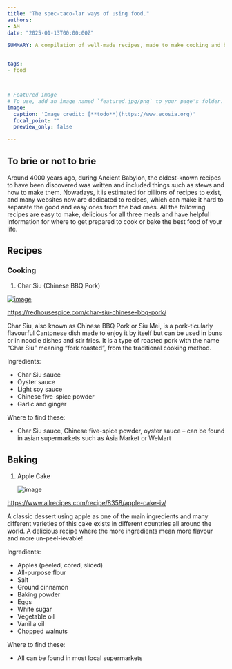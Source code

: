 ```yaml
---
title: "The spec-taco-lar ways of using food."
authors:
- AM
date: "2025-01-13T00:00:00Z"

SUMMARY: A compilation of well-made recipes, made to make cooking and baking not impasta-ble anymore for anyone, and a small peek at all the grate and gouda recipes all over the world.


tags:
- food



# Featured image
# To use, add an image named `featured.jpg/png` to your page's folder. 
image:
  caption: 'Image credit: [**todo**](https://www.ecosia.org)'
  focal_point: ""
  preview_only: false

---
```



## To brie or not to brie

Around 4000 years ago, during Ancient Babylon, the oldest-known recipes to have been discovered was written and included things such as stews and how to make them. Nowadays, it is estimated for billions of recipes to exist, and many websites now are dedicated to recipes, which can make it hard to separate the good and easy ones from the bad ones. All the following recipes are easy to make, delicious for all three meals and have helpful information for where to get prepared to cook or bake the best food of your life.


## Recipes

### Cooking

1) Char Siu (Chinese BBQ Pork)

[![image](https://github.com/user-attachments/assets/322e7afd-2d6c-4925-9bd7-93b44f13ef31)](https://www.google.com/url?sa=i&url=https%3A%2F%2Fwww.freemalaysiatoday.com%2Fcategory%2Fleisure%2Ffood%2F2022%2F08%2F02%2F4-of-hong-kongs-best-restaurants-for-amazing-char-siew%2F&psig=AOvVaw1tbMKGY-cJp4mLz8bxRM0Z&ust=1736264255342000&source=images&cd=vfe&opi=89978449&ved=0CBQQjRxqFwoTCPCs78S24YoDFQAAAAAdAAAAABAJ)

  https://redhousespice.com/char-siu-chinese-bbq-pork/

Char Siu, also known as Chinese BBQ Pork or Siu Mei, is a pork-ticularly flavourful Cantonese dish made to enjoy it by itself but can be used in buns or in noodle dishes and stir fries. It is a type of roasted pork with the name “Char Siu” meaning “fork roasted”, from the traditional cooking method.  

 Ingredients: 
 -	Char Siu sauce
 -	Oyster sauce
 -	Light soy sauce
 -	Chinese five-spice powder
 -	Garlic and ginger

 Where to find these:
 -	Char Siu sauce, Chinese five-spice powder, oyster sauce – can be found in asian supermarkets such as Asia Market or WeMart


## Baking

 1) Apple Cake

    ![image](https://github.com/user-attachments/assets/a67c294e-317e-480c-bd56-8b118dbe9f68)

   https://www.allrecipes.com/recipe/8358/apple-cake-iv/ 

A classic dessert using apple as one of the main ingredients and many different varieties of this cake exists in different countries all around the world. A delicious recipe where the more ingredients mean more flavour and more un-peel-ievable! 
 
Ingredients:  
- Apples (peeled, cored, sliced) 
- All-purpose flour 
- Salt  
- Ground cinnamon 
- Baking powder 
- Eggs 
- White sugar 
- Vegetable oil 
- Vanilla oil 
- Chopped walnuts 

Where to find these: 
- All can be found in most local supermarkets 


